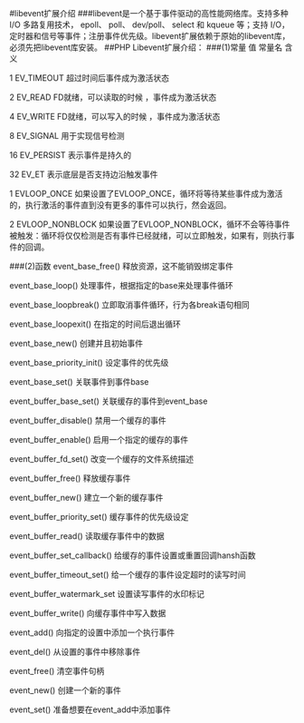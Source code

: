 #libevent扩展介绍
###libevent是一个基于事件驱动的高性能网络库。支持多种 I/O 多路复用技术， epoll、 poll、 dev/poll、 select 和 kqueue 等；支持 I/O，定时器和信号等事件；注册事件优先级。libevent扩展依赖于原始的libevent库，必须先把libevent库安装。
##PHP Libevent扩展介绍：
###(1)常量
值   常量名             含义

1   EV_TIMEOUT  超过时间后事件成为激活状态

2   EV_READ     FD就绪，可以读取的时候 ，事件成为激活状态

4   EV_WRITE    FD就绪，可以写入的时候 ，事件成为激活状态

8   EV_SIGNAL   用于实现信号检测

16  EV_PERSIST  表示事件是持久的

32  EV_ET       表示底层是否支持边沿触发事件

1   EVLOOP_ONCE 如果设置了EVLOOP_ONCE，循环将等待某些事件成为激活的，执行激活的事件直到没有更多的事件可以执行，然会返回。

2   EVLOOP_NONBLOCK  如果设置了EVLOOP_NONBLOCK，循环不会等待事件被触发：循环将仅仅检测是否有事件已经就绪，可以立即触发，如果有，则执行事件的回调。



###(2)函数
event_base_free() 释放资源，这不能销毁绑定事件

event_base_loop() 处理事件，根据指定的base来处理事件循环

event_base_loopbreak() 立即取消事件循环，行为各break语句相同

event_base_loopexit() 在指定的时间后退出循环

event_base_new() 创建并且初始事件

event_base_priority_init() 设定事件的优先级

event_base_set() 关联事件到事件base

event_buffer_base_set() 关联缓存的事件到event_base

event_buffer_disable() 禁用一个缓存的事件

event_buffer_enable() 启用一个指定的缓存的事件

event_buffer_fd_set() 改变一个缓存的文件系统描述

event_buffer_free() 释放缓存事件

event_buffer_new() 建立一个新的缓存事件

event_buffer_priority_set() 缓存事件的优先级设定

event_buffer_read() 读取缓存事件中的数据

event_buffer_set_callback() 给缓存的事件设置或重置回调hansh函数

event_buffer_timeout_set() 给一个缓存的事件设定超时的读写时间

event_buffer_watermark_set 设置读写事件的水印标记

event_buffer_write() 向缓存事件中写入数据

event_add() 向指定的设置中添加一个执行事件

event_del() 从设置的事件中移除事件

event_free() 清空事件句柄

event_new() 创建一个新的事件

event_set() 准备想要在event_add中添加事件

